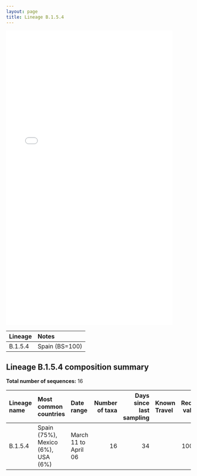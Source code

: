 ```yaml
---
layout: page
title: Lineage B.1.5.4
---
```




<embed src="../assets/images/B.1.5.4.pdf" type="application/pdf" width="90%" height="800px" />


| Lineage | Notes |
|:-----|:-----|
| B.1.5.4 | Spain (BS=100) |

<h2>Lineage B.1.5.4 composition summary </h2>

<strong>Total number of sequences:</strong> 16

| Lineage name | Most common countries | Date range | Number of taxa |  Days since last sampling | Known Travel | Recall value |
|:-----|:-----|:-------|-------:|-------:|:---------|--------:|
| B.1.5.4 | Spain (75%), Mexico (6%), USA (6%) | March 11 to April 06 | 16 | 34 |  | 100.0 |

